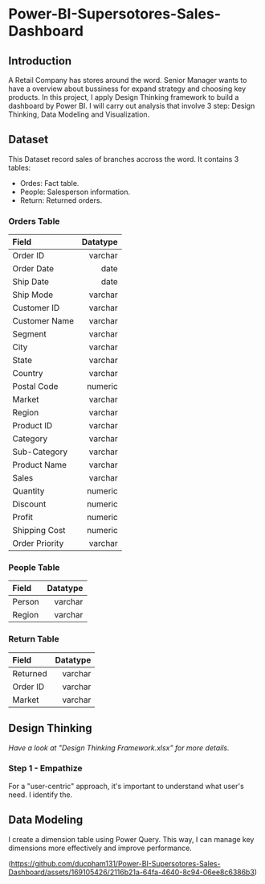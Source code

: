 # Power-BI-Supersotores-Sales-Dashboard
## Introduction
A Retail Company has stores around the word. Senior Manager wants to have a overview about bussiness for expand strategy and choosing key products. In this project, I apply Design Thinking framework to build a dashboard by Power BI. I will carry out analysis that involve 3 step: Design Thinking, Data Modeling and Visualization.
## Dataset
This Dataset record sales of branches accross the word. It contains 3 tables:
- Ordes: Fact table.
- People: Salesperson information.
- Return: Returned orders.
### Orders Table
|Field|Datatype|
|:----|-------:|
|Order ID|varchar|
|Order Date|date| 
|Ship Date|date|
|Ship Mode|varchar|
|Customer ID|varchar|
|Customer Name|varchar|
|Segment|varchar|
|City|varchar|
|State|varchar|
|Country|varchar|
|Postal Code|numeric|
|Market|varchar|
|Region|varchar|
|Product ID|varchar|
|Category|varchar|
|Sub-Category|varchar|
|Product Name|varchar|
|Sales|varchar|
|Quantity|numeric|
|Discount|numeric|
|Profit|numeric|
|Shipping Cost|numeric|
|Order Priority|varchar|

### People Table
|Field|Datatype|
|:----|-------:|
|Person|varchar|
|Region|varchar|

### Return Table
|Field|Datatype|
|:----|-------:|
|Returned|varchar|
|Order ID|varchar|
|Market|varchar|

## Design Thinking
*Have a look at "Design Thinking Framework.xlsx" for more details.*
### Step 1 - Empathize
For a "user-centric" approach, it's important to understand what user's need. I  identify the.


## Data Modeling
I create a dimension table using Power Query. This way, I can manage key dimensions more effectively and improve performance.

(https://github.com/ducpham131/Power-BI-Supersotores-Sales-Dashboard/assets/169105426/2116b21a-64fa-4640-8c94-06ee8c6386b3)



